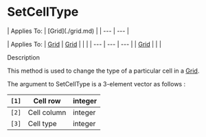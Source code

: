 




<h1 class="heading"><span class="name">SetCellType</span></h1>
| Applies To: | [Grid](./grid.md) |
| --- | ---  |

| Applies To: | [Grid](./grid.md) | [Grid](./grid.md) |  |  |
| --- | --- | ---  |
| [Grid](./grid.md) |  |  |


Description


This method is used to change the type of a particular cell in a [Grid](./grid.md).


The argument to SetCellType is a  3-element vector as follows :

| `[1]` | Cell row | integer |
| --- | --- | ---  |
| `[2]` | Cell column | integer |
| `[3]` | Cell type | integer |



